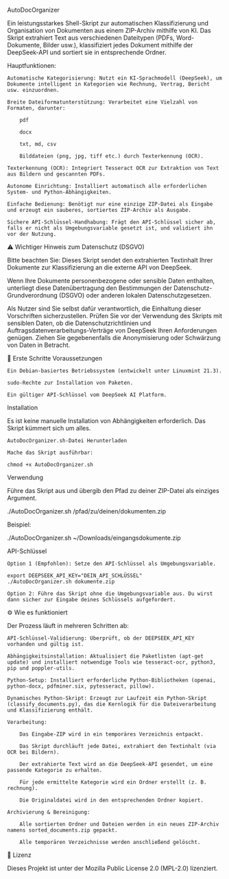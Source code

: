 AutoDocOrganizer

Ein leistungsstarkes Shell-Skript zur automatischen Klassifizierung und Organisation von Dokumenten aus einem ZIP-Archiv mithilfe von KI. Das Skript extrahiert Text aus verschiedenen Dateitypen (PDFs, Word-Dokumente, Bilder usw.), klassifiziert jedes Dokument mithilfe der DeepSeek-API und sortiert sie in entsprechende Ordner.
  
  Hauptfunktionen:

    Automatische Kategorisierung: Nutzt ein KI-Sprachmodell (DeepSeek), um Dokumente intelligent in Kategorien wie Rechnung, Vertrag, Bericht usw. einzuordnen.

    Breite Dateiformatunterstützung: Verarbeitet eine Vielzahl von Formaten, darunter:

        pdf

        docx

        txt, md, csv

        Bilddateien (png, jpg, tiff etc.) durch Texterkennung (OCR).

    Texterkennung (OCR): Integriert Tesseract OCR zur Extraktion von Text aus Bildern und gescannten PDFs.

    Autonome Einrichtung: Installiert automatisch alle erforderlichen System- und Python-Abhängigkeiten.

    Einfache Bedienung: Benötigt nur eine einzige ZIP-Datei als Eingabe und erzeugt ein sauberes, sortiertes ZIP-Archiv als Ausgabe.

    Sichere API-Schlüssel-Handhabung: Frägt den API-Schlüssel sicher ab, falls er nicht als Umgebungsvariable gesetzt ist, und validiert ihn vor der Nutzung.

⚠️ Wichtiger Hinweis zum Datenschutz (DSGVO)

Bitte beachten Sie: Dieses Skript sendet den extrahierten Textinhalt Ihrer Dokumente zur Klassifizierung an die externe API von DeepSeek.

Wenn Ihre Dokumente personenbezogene oder sensible Daten enthalten, unterliegt diese Datenübertragung den Bestimmungen der Datenschutz-Grundverordnung (DSGVO) oder anderen lokalen Datenschutzgesetzen.

Als Nutzer sind Sie selbst dafür verantwortlich, die Einhaltung dieser Vorschriften sicherzustellen. Prüfen Sie vor der Verwendung des Skripts mit sensiblen Daten, ob die Datenschutzrichtlinien und Auftragsdatenverarbeitungs-Verträge von DeepSeek Ihren Anforderungen genügen. Ziehen Sie gegebenenfalls die Anonymisierung oder Schwärzung von Daten in Betracht.

🚀 Erste Schritte
Voraussetzungen

    Ein Debian-basiertes Betriebssystem (entwickelt unter Linuxmint 21.3).

    sudo-Rechte zur Installation von Paketen.

    Ein gültiger API-Schlüssel vom DeepSeek AI Platform.

Installation

Es ist keine manuelle Installation von Abhängigkeiten erforderlich. Das Skript kümmert sich um alles.

    AutoDocOrganizer.sh-Datei Herunterladen

    Mache das Skript ausführbar:

    chmod +x AutoDocOrganizer.sh

Verwendung

Führe das Skript aus und übergib den Pfad zu deiner ZIP-Datei als einziges Argument.

./AutoDocOrganizer.sh /pfad/zu/deinen/dokumenten.zip

Beispiel:

./AutoDocOrganizer.sh ~/Downloads/eingangsdokumente.zip

API-Schlüssel

    Option 1 (Empfohlen): Setze den API-Schlüssel als Umgebungsvariable.

    export DEEPSEEK_API_KEY="DEIN_API_SCHLÜSSEL"
    ./AutoDocOrganizer.sh dokumente.zip

    Option 2: Führe das Skript ohne die Umgebungsvariable aus. Du wirst dann sicher zur Eingabe deines Schlüssels aufgefordert.

⚙️ Wie es funktioniert

Der Prozess läuft in mehreren Schritten ab:

    API-Schlüssel-Validierung: Überprüft, ob der DEEPSEEK_API_KEY vorhanden und gültig ist.

    Abhängigkeitsinstallation: Aktualisiert die Paketlisten (apt-get update) und installiert notwendige Tools wie tesseract-ocr, python3, pip und poppler-utils.

    Python-Setup: Installiert erforderliche Python-Bibliotheken (openai, python-docx, pdfminer.six, pytesseract, pillow).

    Dynamisches Python-Skript: Erzeugt zur Laufzeit ein Python-Skript (classify_documents.py), das die Kernlogik für die Dateiverarbeitung und Klassifizierung enthält.

    Verarbeitung:

        Das Eingabe-ZIP wird in ein temporäres Verzeichnis entpackt.

        Das Skript durchläuft jede Datei, extrahiert den Textinhalt (via OCR bei Bildern).

        Der extrahierte Text wird an die DeepSeek-API gesendet, um eine passende Kategorie zu erhalten.

        Für jede ermittelte Kategorie wird ein Ordner erstellt (z. B. rechnung).

        Die Originaldatei wird in den entsprechenden Ordner kopiert.

    Archivierung & Bereinigung:

        Alle sortierten Ordner und Dateien werden in ein neues ZIP-Archiv namens sorted_documents.zip gepackt.

        Alle temporären Verzeichnisse werden anschließend gelöscht.

📜 Lizenz

Dieses Projekt ist unter der Mozilla Public License 2.0 (MPL-2.0) lizenziert. 

